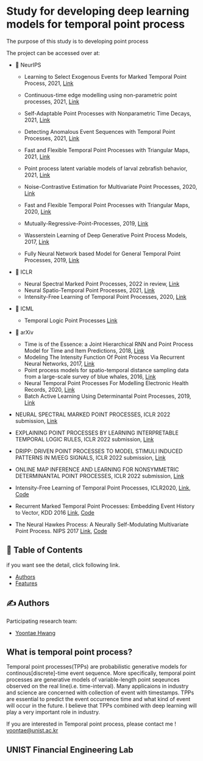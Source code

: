 # Study for developing deep learning models for temporal point process

The purpose of this study is to developing point process


The project can be accessed over at:
  - 🏁 NeurIPS
    - Learning to Select Exogenous Events for Marked Temporal Point Process, 2021, [Link](https://papers.nips.cc/paper/2021/hash/032abcd424b4312e7087f434ef1c0094-Abstract.html)
    - Continuous-time edge modelling using non-parametric point processes, 2021, [Link](https://papers.nips.cc/paper/2021/hash/1301962d8b7bd03fffaa27119aa7fc2b-Abstract.html)
    - Self-Adaptable Point Processes with Nonparametric Time Decays, 2021, [Link](https://papers.nips.cc/paper/2021/hash/243facb29564e7b448834a7c9d901201-Abstract.html)
    - Detecting Anomalous Event Sequences with Temporal Point Processes, 2021, [Link](https://papers.nips.cc/paper/2021/hash/6faa8040da20ef399b63a72d0e4ab575-Abstract.html)
    - Fast and Flexible Temporal Point Processes with Triangular Maps, 2021, [Link](https://papers.nips.cc/paper/2020/hash/00ac8ed3b4327bdd4ebbebcb2ba10a00-Abstract.html)
    - Point process latent variable models of larval zebrafish behavior, 2021, [Link](https://papers.nips.cc/paper/2018/hash/e02af5824e1eb6ad58d6bc03ac9e827f-Abstract.html)

    - Noise-Contrastive Estimation for Multivariate Point Processes, 2020, [Link](https://paperswithcode.com/paper/noise-contrastive-estimation-for-multivariate)
    - Fast and Flexible Temporal Point Processes with Triangular Maps, 2020, [Link](https://paperswithcode.com/paper/fast-and-flexible-temporal-point-processes)
    - Mutually-Regressive-Point-Processes, 2019, [Link](https://github.com/ifiaposto/Mutually-Regressive-Point-Processes)
    - Wasserstein Learning of Deep Generative Point Process Models, 2017, [Link](https://paperswithcode.com/paper/wasserstein-learning-of-deep-generative-point)
    - Fully Neural Network based Model for General Temporal Point Processes, 2019, [Link](https://paperswithcode.com/paper/fully-neural-network-based-model-for-general)    



  - 🏁 ICLR
    - Neural Spectral Marked Point Processes, 2022 in review, [Link](https://paperswithcode.com/paper/neural-spectral-marked-point-processes-1)
    - Neural Spatio-Temporal Point Processes, 2021, [Link](https://paperswithcode.com/paper/neural-spatio-temporal-point-processes-1) 
    - Intensity-Free Learning of Temporal Point Processes, 2020, [Link](https://paperswithcode.com/paper/intensity-free-learning-of-temporal-point)

 - 🏁 ICML
    - Temporal Logic Point Processes [Link](https://paperswithcode.com/paper/temporal-logic-point-processes)

  - 🏁 arXiv
    - Time is of the Essence: a Joint Hierarchical RNN and Point Process Model for Time and Item Predictions, 2018, [Link](https://paperswithcode.com/paper/time-is-of-the-essence-a-joint-hierarchical)
    - Modeling The Intensity Function Of Point Process Via Recurrent Neural Networks, 2017, [Link](https://paperswithcode.com/paper/modeling-the-intensity-function-of-point)
    - Point process models for spatio-temporal distance sampling data from a large-scale survey of blue whales, 2016, [Link](https://stat.paperswithcode.com/paper/point-process-models-for-spatio-temporal)
    - Neural Temporal Point Processes For Modelling Electronic Health Records, 2020, [Link](https://paperswithcode.com/paper/neural-temporal-point-processes-for-modelling)
    - Batch Active Learning Using Determinantal Point Processes, 2019, [Link](https://paperswithcode.com/paper/batch-active-learning-using-determinantal)


- NEURAL SPECTRAL MARKED POINT PROCESSES, ICLR 2022 submission, [Link](https://openreview.net/pdf?id=0rcbOaoBXbg)
- EXPLAINING POINT PROCESSES BY LEARNING INTERPRETABLE TEMPORAL LOGIC RULES, ICLR 2022 submission, [Link](https://openreview.net/pdf?id=P07dq7iSAGr)
- DRIPP: DRIVEN POINT PROCESSES TO MODEL STIMULI INDUCED PATTERNS IN M/EEG SIGNALS, ICLR 2022 submission, [Link](https://openreview.net/pdf?id=d_2lcDh0Y9c)
- ONLINE MAP INFERENCE AND LEARNING FOR NONSYMMETRIC DETERMINANTAL POINT PROCESSES, ICLR 2022 submission, [Link](https://openreview.net/pdf?id=Jvoe8JCGvy)
-  Intensity-Free Learning of Temporal Point Processes, ICLR2020, [Link](https://arxiv.org/pdf/1909.12127.pdf), [Code](https://github.com/shchur/ifl-tpp)
-  Recurrent Marked Temporal Point Processes: Embedding Event History to Vector, KDD 2016 [Link](https://www.kdd.org/kdd2016/papers/files/rpp1081-duA.pdf), [Code](https://github.com/shchur/ifl-tpp)
-  The Neural Hawkes Process: A Neurally Self-Modulating Multivariate Point Process. NIPS 2017 [Link](https://arxiv.org/pdf/1612.09328.pdf), [Code](https://github.com/Hongrui24/NeuralHawkesPytorch) 



## 📝 Table of Contents

if you want see the detail, click following link.
- [Authors](#authors)
- [Features](#features)

## ✍️ Authors <a name = "authors"></a>
Participating research team:
- [Yoontae Hwang](https://www.notion.so/unist-felab/Yoontae-Hwang-9b1c43d6b1924d39a7940764fd0420b7) 


## What is temporal point process?

Temporal point processes(TPPs) are probabilistic generative models for continous[discrete]-time event sequence. More specifically, temporal point processes are generative models of variable-length point seqeunces observed on the real line(i.e. time-interval). Many applicaions in industry and science are concerned with collection of event with timestamps.
TPPs are essential to predict the event occurrence time and what kind of event will occur in the future. I believe that TPPs combined with deep learning will play a very important role in industry.

If you are interested in Temporal point process, please contact me ! yoontae@unist.ac.kr

## UNIST Financial Engineering Lab  

